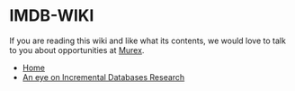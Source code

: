 # IMDB-WIKI
If you are reading this wiki and like what its contents, we would love to talk to you about opportunities at [Murex](https://www.murex.com/careers/search-for-a-job).
* [Home](https://github.com/btayara-murex/IMDB-WIKI/wiki)
* [An eye on Incremental Databases Research](https://github.com/btayara-murex/IMDB-WIKI/wiki/An-eye-on-Incremental-Databases-Research)


